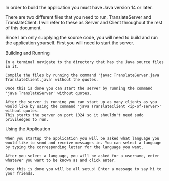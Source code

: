 In order to build the application you must have Java version 14 or later.

There are two different files that you need to run, TranslateServer and TranslateClient. I will refer to these as Server and Client throughout the rest of this document.

Since I am only supplying the source code, you will need to build and run the application yourself. First you will need to start the server.

Building and Running

	In a terminal navigate to the directory that has the Java source files in it. 

	Compile the files by running the command 'javac TranslateServer.java TranslateClient.java' without the quotes.

	Once this is done you can start the server by running the command 'java TranslateServer' without quotes. 

	After the server is running you can start up as many clients as you would like by using the command 'java TranslateClient <ip-of-server>' without quotes.  
	This starts the server on port 1024 so it shouldn't need sudo priviledges to run. 

Using the Application
	
	When you startup the application you will be asked what language you would like to send and receive messages in. You can select a language by typing the corresponding letter for the language you want.
	
	After you select a language, you will be asked for a username, enter whatever you want to be known as and click enter.

	Once this is done you will be all setup! Enter a message to say hi to your friends.
